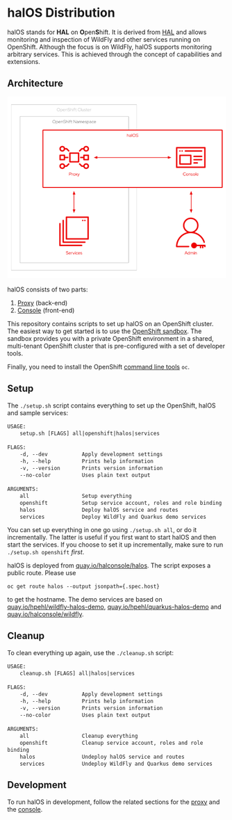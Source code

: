 # halOS Distribution

halOS stands for **HAL** on **O**pen**S**hift. It is derived from [HAL](https://hal.github.io/)  and allows monitoring and inspection of WildFly and other services running on OpenShift. Although the focus is on WildFly, halOS supports monitoring arbitrary services. This is achieved through the concept of capabilities and extensions.

## Architecture

![halos](halos.png)

halOS consists of two parts:

1. [Proxy](https://github.com/hal/halos-proxy) (back-end)
2. [Console](https://github.com/hal/halos-console) (front-end)

This repository contains scripts to set up halOS on an OpenShift cluster. The easiest way to get started is to use the [OpenShift sandbox](https://developers.redhat.com/developer-sandbox). The sandbox provides you with a private OpenShift environment in a shared, multi-tenant OpenShift cluster that is pre-configured with a set of developer tools.

Finally, you need to install the OpenShift [command line tools](https://docs.openshift.com/container-platform/latest/cli_reference/openshift_cli/getting-started-cli.html) `oc`.

## Setup

The `./setup.sh` script contains everything to set up the OpenShift, halOS and sample services: 

```shell
USAGE:
    setup.sh [FLAGS] all|openshift|halos|services

FLAGS:
    -d, --dev           Apply development settings
    -h, --help          Prints help information
    -v, --version       Prints version information
    --no-color          Uses plain text output

ARGUMENTS:
    all                 Setup everything
    openshift           Setup service account, roles and role binding
    halos               Deploy halOS service and routes
    services            Deploy WildFly and Quarkus demo services
```

You can set up everything in one go using `./setup.sh all`, or do it incrementally. The latter is useful if you first want to start halOS and then start the services. If you choose to set it up incrementally, make sure to run `./setup.sh openshift` *first*. 

halOS is deployed from [quay.io/halconsole/halos](https://quay.io/repository/halconsole/halos). The script exposes a public route. Please use 

```shell
oc get route halos --output jsonpath={.spec.host} 
```

to get the hostname. The demo services are based on [quay.io/hpehl/wildfly-halos-demo](https://quay.io/repository/hpehl/wildfly-halos-demo), [quay.io/hpehl/quarkus-halos-demo](https://quay.io/repository/hpehl/quarkus-halos-demo) and [quay.io/halconsole/wildfly](https://quay.io/repository/halconsole/wildfly).

## Cleanup

To clean everything up again, use the `./cleanup.sh` script:

```shell
USAGE:
    cleanup.sh [FLAGS] all|halos|services

FLAGS:
    -d, --dev           Apply development settings
    -h, --help          Prints help information
    -v, --version       Prints version information
    --no-color          Uses plain text output

ARGUMENTS:
    all                 Cleanup everything
    openshift           Cleanup service account, roles and role binding
    halos               Undeploy halOS service and routes
    services            Undeploy WildFly and Quarkus demo services
```

## Development

To run halOS in development, follow the related sections for the [proxy](https://github.com/hal/halos-proxy#development) and the [console](https://github.com/hal/halos-console#development).  
